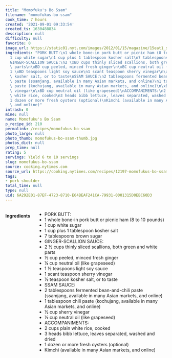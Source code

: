 ```yaml
---
title: "Momofuku's Bo Ssam"
filename: "momofukus-bo-ssam"
cook_time: 7 hours
created: '2021-09-01 09:33:54'
created_ts: 1630488834
description: null
difficulty: null
favorite: 0
image_url: https://static01.nyt.com/images/2012/01/15/magazine/15eat1_span/15eat1_span-articleLarge-v4.jpg
ingredients: "PORK BUTT:\n1 whole bone-in pork butt or picnic ham (8 to 10 pounds)\n\
  1 cup white sugar\n1 cup plus 1 tablespoon kosher salt\n7 tablespoons brown sugar\n\
  GINGER-SCALLION SAUCE:\n2 \xBD cups thinly sliced scallions, both green and white\
  \ parts\n\xBD cup peeled, minced fresh ginger\n\xBC cup neutral oil (like grapeseed)\n\
  1 \xBD teaspoons light soy sauce\n1 scant teaspoon sherry vinegar\n\xBD teaspoon\
  \ kosher salt, or to taste\nSSAM SAUCE:\n2 tablespoons fermented bean-and-chili\
  \ paste (ssamjang, available in many Asian markets, and online)\n1 tablespoon chili\
  \ paste (kochujang, available in many Asian markets, and online)\n\xBD cup sherry\
  \ vinegar\n\xBD cup neutral oil (like grapeseed)\nACCOMPANIMENTS:\n2 cups plain\
  \ white rice, cooked\n3 heads bibb lettuce, leaves separated, washed and dried\n\
  1 dozen or more fresh oysters (optional)\nKimchi (available in many Asian markets,\
  \ and online)"
intrash: 0
mine: null
name: Momofuku's Bo Ssam
p_recipe_id: 210
permalink: /recipes/momofukus-bo-ssam
photo_large: null
photo_thumb: momofukus-bo-ssam-thumb.jpg
photos_dict: null
prep_time: null
rating: 5
servings: Yield 6 to 10 servings
slug: momofukus-bo-ssam
source: cooking.nytimes.com
source_url: https://cooking.nytimes.com/recipes/12197-momofukus-bo-ssam?action=click&module=Global%20Search%20Recipe%20Card&pgType=search&rank=42
tags:
- pork shoulder
total_time: null
type: null
uid: 6A292E01-87EF-4723-8710-E64BEAF241CA-79931-0001315D0EBC60D3
---
```

<div class="large-8 medium-7 columns" id="writeup">	</div><!-- #writeup -->
</div><!-- #row-one -->
<div class="row" id="row-two">	<div class="medium-4 small-5 columns" id="ingredients"><h4>Ingredients</h4><div class="box box-ingredients content"><ul>
<li>PORK BUTT:</li>
<li>1 whole bone-in pork butt or picnic ham (8 to 10 pounds)</li>
<li>1 cup white sugar</li>
<li>1 cup plus 1 tablespoon kosher salt</li>
<li>7 tablespoons brown sugar</li>
<li>GINGER-SCALLION SAUCE:</li>
<li>2 ½ cups thinly sliced scallions, both green and white parts</li>
<li>½ cup peeled, minced fresh ginger</li>
<li>¼ cup neutral oil (like grapeseed)</li>
<li>1 ½ teaspoons light soy sauce</li>
<li>1 scant teaspoon sherry vinegar</li>
<li>½ teaspoon kosher salt, or to taste</li>
<li>SSAM SAUCE:</li>
<li>2 tablespoons fermented bean-and-chili paste (ssamjang, available in many Asian markets, and online)</li>
<li>1 tablespoon chili paste (kochujang, available in many Asian markets, and online)</li>
<li>½ cup sherry vinegar</li>
<li>½ cup neutral oil (like grapeseed)</li>
<li>ACCOMPANIMENTS:</li>
<li>2 cups plain white rice, cooked</li>
<li>3 heads bibb lettuce, leaves separated, washed and dried</li>
<li>1 dozen or more fresh oysters (optional)</li>
<li>Kimchi (available in many Asian markets, and online)</li>
</ul>
</div>	</div>	<div class="medium-6 small-7 columns" id="directions">	</div>